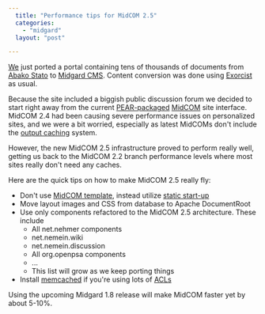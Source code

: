 ```yaml
---
  title: "Performance tips for MidCOM 2.5"
  categories: 
    - "midgard"
  layout: "post"

---
```

[We][2] just ported a portal containing tens of thousands of documents from [Abako Stato][1] to [Midgard CMS][3]. Content conversion was done using [Exorcist][4] as usual.

Because the site included a biggish public discussion forum we decided to start right away from the current [PEAR-packaged][5] [MidCOM][6] site interface. MidCOM 2.4 had been causing severe performance issues on personalized sites, and we were a bit worried, especially as latest MidCOMs don't include the [output caching][7] system.

However, the new MidCOM 2.5 infrastructure proved to perform really well, getting us back to the MidCOM 2.2 branch performance levels where most sites really don't need any caches.

Here are the quick tips on how to make MidCOM 2.5 really fly:

* Don't use [MidCOM template][10], instead utilize [static start-up][11]
* Move layout images and CSS from database to Apache DocumentRoot
* Use only components refactored to the MidCOM 2.5 architecture. These include
  - All net.nehmer components
  - net.nemein.wiki
  - net.nemein.discussion
  - All org.openpsa components
  - ...
  - This list will grow as we keep porting things
* Install [memcached][9] if you're using lots of [ACLs][8]

Using the upcoming Midgard 1.8 release will make MidCOM faster yet by about 5-10%.

[1]: http://www.abako.fi/
[2]: http://www.nemein.com/
[3]: http://www.midgard-project.org/
[4]: http://www.midgard-project.org/documentation/exorcist/
[5]: http://pear.midcom-project.org/
[6]: http://www.midgard-project.org/documentation/midcom/
[7]: http://www.cmswatch.com/Feature/91-The-GRUPA-Gremlin
[8]: http://www.nathan-syntronics.de/midgard/midcom/midcom-2_6/acl-tutorial.html
[9]: http://pecl.php.net/package/memcache
[10]: http://www.midgard-project.org/documentation/midcom-template/
[11]: http://www.midgard-project.org/development/mrfc/0025.html